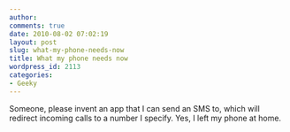 ```yaml
---
author:
comments: true
date: 2010-08-02 07:02:19
layout: post
slug: what-my-phone-needs-now
title: What my phone needs now
wordpress_id: 2113
categories:
- Geeky
---
```


Someone, please invent an app that I can send an SMS to, which will redirect incoming calls to a number I specify. Yes, I left my phone at home.
